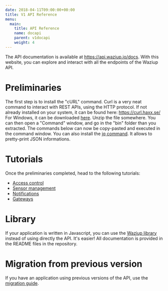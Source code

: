 ```yaml
---
date: 2018-04-11T09:00:00+00:00
title: V1 API Reference
menu:
  main:
    title: API Reference
    name: docapi
    parent: v1docapi
    weight: 4
---
```


The API documentation is available at https://api.waziup.io/docs.
With this website, you can explore and interact with all the endpoints of the Waziup API.


Preliminaries
=============

The first step is to install the "cURL" command.
Curl is a very neat command to interact with REST APIs, using the HTTP protocol.
If not already installed on your system, it can be found here: https://curl.haxx.se/
For Windows, it can be downloaded [here](https://curl.haxx.se/windows/).
Unzip the file somewhere. You can then open a "Command" window, and go in the "bin" folder than you extracted.
The commands below can now be copy-pasted and executed in the command window.
You can also install the [jq command](https://stedolan.github.io/jq/download/). It allows to pretty-print JSON informations.

Tutorials
=========

Once the preliminaries completed, head to the following tutorials:

- [Access control](access_control)
- [Sensor management](sensor_management)
- [Notifications](notifications)
- [Gateways](gateways)


Library
=======

If your application is written in Javascript, you can use the [Waziup library](https://github.com/Waziup/waziup-js) instead of using directly the API.
It's easier!
All documentation is provided in the README files in the repository.

Migration from previous version
===============================

If you have an application using previous versions of the API, use the [migration guide](./migration_guide_v1.1).


